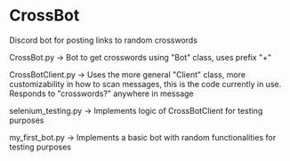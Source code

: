 # CrossBot
Discord bot for posting links to random crosswords

CrossBot.py -> Bot to get crosswords using "Bot" class, uses prefix "+"

CrossBotClient.py -> Uses the more general "Client" class, more customizability in how to scan messages, this is the code currently in use. Responds to "crosswords?" anywhere in message

selenium_testing.py -> Implements logic of CrossBotClient for testing purposes

my_first_bot.py -> Implements a basic bot with random functionalities for testing purposes
